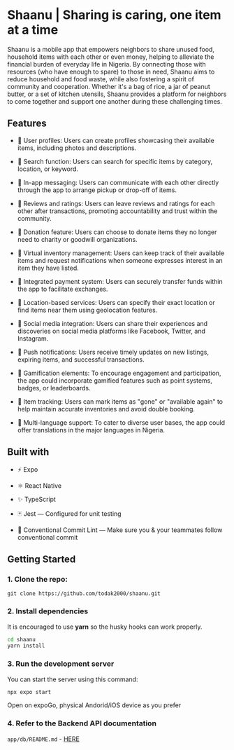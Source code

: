 # Shaanu | Sharing is caring, one item at a time

Shaanu is a mobile app that empowers neighbors to share unused food, household items with each other or even money, helping to alleviate the financial burden of everyday life in Nigeria. By connecting those with resources (who have enough to spare) to those in need, Shaanu aims to reduce household and food waste, while also fostering a spirit of community and cooperation. Whether it's a bag of rice, a jar of peanut butter, or a set of kitchen utensils, Shaanu provides a platform for neighbors to come together and support one another during these challenging times.



## Features
- 💎 User profiles: Users can create profiles showcasing their available items, including photos and descriptions.
- 💎 Search function: Users can search for specific items by category, location, or keyword.
- 💎 In-app messaging: Users can communicate with each other directly through the app to arrange pickup or drop-off of items.
- 💎 Reviews and ratings: Users can leave reviews and ratings for each other after transactions, promoting accountability and trust within the community.
- 💎 Donation feature: Users can choose to donate items they no longer need to charity or goodwill organizations.
- 💎 Virtual inventory management: Users can keep track of their available items and request notifications when someone expresses interest in an item they have listed.
- 💎 Integrated payment system: Users can securely transfer funds within the app to facilitate exchanges.
- 💎 Location-based services: Users can specify their exact location or find items near them using geolocation features.
- 💎 Social media integration: Users can share their experiences and discoveries on social media platforms like Facebook, Twitter, and Instagram.
- 💎 Push notifications: Users receive timely updates on new listings, expiring items, and successful transactions.
- 💎 Gamification elements: To encourage engagement and participation, the app could incorporate gamified features such as point systems, badges, or leaderboards.
- 💎 Item tracking: Users can mark items as "gone" or "available again" to help maintain accurate inventories and avoid double booking.

- 💎 Multi-language support: To cater to diverse user bases, the app could offer translations in the major languages in Nigeria.


## Built with

- ⚡️ Expo
- ⚛️ React Native
- ✨ TypeScript

- 🃏 Jest — Configured for unit testing
- 🤖 Conventional Commit Lint — Make sure you & your teammates follow conventional commit


## Getting Started

### 1. Clone the repo:

```
git clone https://github.com/todak2000/shaanu.git
```

### 2. Install dependencies

It is encouraged to use **yarn** so the husky hooks can work properly.

```bash
cd shaanu
yarn install
```

### 3. Run the development server

You can start the server using this command:

```bash
npx expo start
```

Open on expoGo, physical Andorid/iOS device as you prefer

### 4. Refer to the Backend API documentation

`app/db/README.md` - [HERE](app/db/README.md)
